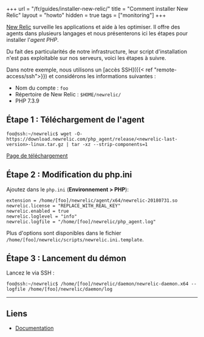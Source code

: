 +++
url = "/fr/guides/installer-new-relic/"
title = "Comment installer New Relic"
layout = "howto"
hidden = true
tags = ["monitoring"]
+++

[New Relic](https://newrelic.com/products/application-monitoring) surveille les applications et aide à les optimiser. Il offre des agents dans plusieurs langages et nous présenterons ici les étapes pour installer l'_agent PHP_.

Du fait des particularités de notre infrastructure, leur script d'installation n'est pas exploitable sur nos serveurs, voici les étapes à suivre.

Dans notre exemple, nous utilisons un [accès SSH]({{< ref "remote-access/ssh">}}) et considérons les informations suivantes :

- Nom du compte : `foo`
- Répertoire de New Relic : `$HOME/newrelic/`
- PHP 7.3.9

## Étape 1 : Téléchargement de l'agent

```
foo@ssh:~/newrelic$ wget -O- https://download.newrelic.com/php_agent/release/<newrelic-last-version>-linux.tar.gz | tar -xz --strip-components=1
```

[Page de téléchargement](https://download.newrelic.com/php_agent/release/)


## Étape 2 : Modification du php.ini

Ajoutez dans le `php.ini` (**Environnement > PHP**):

```
extension = /home/[foo]/newrelic/agent/x64/newrelic-20180731.so
newrelic.license = "REPLACE_WITH_REAL_KEY"
newrelic.enabled = true
newrelic.loglevel = "info"
newrelic.logfile = "/home/[foo]/newrelic/php_agent.log"
```

Plus d'options sont disponibles dans le fichier `/home/[foo]/newrelic/scripts/newrelic.ini.template`.

## Étape 3 : Lancement du démon

Lancez le via SSH :

```
foo@ssh:~/newrelic$ /home/[foo]/newrelic/daemon/newrelic-daemon.x64 --logfile /home/[foo]/newrelic/daemon/log
```

---

## Liens

- [Documentation](https://docs.newrelic.com/docs/agents/manage-apm-agents)
